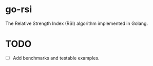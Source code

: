 # go-rsi
The Relative Strength Index (RSI) algorithm implemented in Golang.

# TODO
- [ ] Add benchmarks and testable examples.
